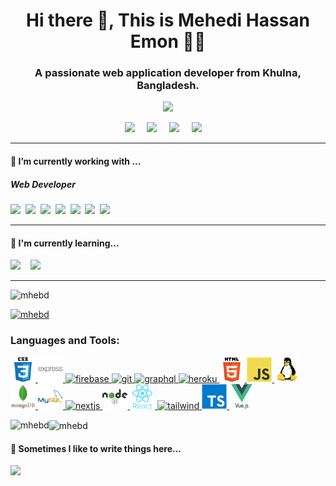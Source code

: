 <h1 align='center'> Hi there 👋, This is <b>Mehedi Hassan Emon</b> 👩‍💻 </h1>


  <h3 align="center">A passionate web application developer from Khulna, Bangladesh.</h3>


<p align='center'>
  <a href="https://drive.google.com/file/d/1_l726hv1RgENDTLr36jrl4fdpXHdTc94/view?usp=sharing"><img src="https://img.shields.io/badge/Download%20cv-%23db7093.svg?&style=for-the-badge&logo=arrow&logoColor=white" /></a>
</p>

<p align='center'>
  <a href="https://www.twitter.com/mhemonhossain"><img src="https://img.shields.io/badge/twitter-%231DA1F2.svg?&style=for-the-badge&logo=twitter&logoColor=white" /></a>&nbsp;&nbsp;&nbsp;&nbsp;
  <a href="https://www.linkedin.com/in/mehedihassanemon/"><img src="https://img.shields.io/badge/linkedin-%230077B5.svg?&style=for-the-badge&logo=linkedin&logoColor=white" /></a>&nbsp;&nbsp;&nbsp;&nbsp;
  <a href="https://facebook.com/mehedihassanemonbd"><img src="https://img.shields.io/badge/-facebook-17bf63?&style=for-the-badge&logo=facebook&logoColor=white" /></a>&nbsp;&nbsp;&nbsp;&nbsp;
  <a href="https://mhemon.vercel.app"><img src="https://img.shields.io/badge/Website%20-%23db5f90?&style=for-the-badge&logo=website&logoColor=white" /></a>&nbsp;&nbsp;&nbsp;&nbsp;

</p>

<hr>

<h4>🔭  I’m currently working with ...</h4>

<h5>Web Developer</h5>
<p >
  <img src="https://img.shields.io/badge/html5%20-%23e34f26.svg?&style=for-the-badge&logo=html5&logoColor=white" />&nbsp;&nbsp;<img src="https://img.shields.io/badge/CSS3-1572B6?&style=for-the-badge&logo=css3&logoColor=white" />&nbsp;&nbsp;<img src="https://img.shields.io/badge/JavaScript-F7DF1E?style=for-the-badge&logo=javascript&logoColor=black" />&nbsp;&nbsp;<img src="https://img.shields.io/badge/React-20232A?style=for-the-badge&logo=react&logoColor=61DAFB" />&nbsp;&nbsp;<img src="https://img.shields.io/badge/Bootstrap-563D7C?style=for-the-badge&logo=bootstrap&logoColor=white">&nbsp;&nbsp;<img src="https://img.shields.io/badge/next.js-000000?style=for-the-badge&logo=next.js&logoColor=white" />&nbsp;&nbsp;<img src="https://img.shields.io/badge/node.js%20-%23339933.svg?&style=for-the-badge&logo=node.js&logoColor=white" />&nbsp;&nbsp;&nbsp;
</p>

<hr>

<h4>🌱  I'm currently learning...</h4>
<p >
  <img src="https://img.shields.io/badge/graphql%20-%23db7093.svg?&style=for-the-badge&logo=graphql&logoColor=white" />&nbsp;&nbsp;&nbsp;&nbsp;<img src="https://img.shields.io/badge/styledcomponents%20-%23339933.svg?&style=for-the-badge&logo=styled-components&logoColor=white" />&nbsp;&nbsp;&nbsp;
</p>

<hr>



<p align="left"> <img src="https://komarev.com/ghpvc/?username=mhebd&label=Profile%20views&color=0e75b6&style=flat" alt="mhebd" /> </p>

<p align="left"> <a href="https://github.com/ryo-ma/github-profile-trophy"><img src="https://github-profile-trophy.vercel.app/?username=mhebd" alt="mhebd" /></a> </p>


<h3 align="left">Languages and Tools:</h3>
<p align="left" background="white" padding="20px"> <a href="https://www.w3schools.com/css/" target="_blank" rel="noreferrer"> <img src="https://raw.githubusercontent.com/devicons/devicon/master/icons/css3/css3-original-wordmark.svg" alt="css3" width="40" height="40"/> </a> <a href="https://expressjs.com" target="_blank" rel="noreferrer"> <img src="https://raw.githubusercontent.com/devicons/devicon/master/icons/express/express-original-wordmark.svg" alt="express" width="40" height="40"/> </a> <a href="https://firebase.google.com/" target="_blank" rel="noreferrer"> <img src="https://www.vectorlogo.zone/logos/firebase/firebase-icon.svg" alt="firebase" width="40" height="40"/> </a> <a href="https://git-scm.com/" target="_blank" rel="noreferrer"> <img src="https://www.vectorlogo.zone/logos/git-scm/git-scm-icon.svg" alt="git" width="40" height="40"/> </a> <a href="https://graphql.org" target="_blank" rel="noreferrer"> <img src="https://www.vectorlogo.zone/logos/graphql/graphql-icon.svg" alt="graphql" width="40" height="40"/> </a> <a href="https://heroku.com" target="_blank" rel="noreferrer"> <img src="https://www.vectorlogo.zone/logos/heroku/heroku-icon.svg" alt="heroku" width="40" height="40"/> </a> <a href="https://www.w3.org/html/" target="_blank" rel="noreferrer"> <img src="https://raw.githubusercontent.com/devicons/devicon/master/icons/html5/html5-original-wordmark.svg" alt="html5" width="40" height="40"/> </a> <a href="https://developer.mozilla.org/en-US/docs/Web/JavaScript" target="_blank" rel="noreferrer"> <img src="https://raw.githubusercontent.com/devicons/devicon/master/icons/javascript/javascript-original.svg" alt="javascript" width="40" height="40"/> </a> <a href="https://www.linux.org/" target="_blank" rel="noreferrer"> <img src="https://raw.githubusercontent.com/devicons/devicon/master/icons/linux/linux-original.svg" alt="linux" width="40" height="40"/> </a> <a href="https://www.mongodb.com/" target="_blank" rel="noreferrer"> <img src="https://raw.githubusercontent.com/devicons/devicon/master/icons/mongodb/mongodb-original-wordmark.svg" alt="mongodb" width="40" height="40"/> </a> <a href="https://www.mysql.com/" target="_blank" rel="noreferrer"> <img src="https://raw.githubusercontent.com/devicons/devicon/master/icons/mysql/mysql-original-wordmark.svg" alt="mysql" width="40" height="40"/> </a> <a href="https://nextjs.org/" target="_blank" rel="noreferrer"> <img src="https://cdn.worldvectorlogo.com/logos/nextjs-2.svg" alt="nextjs" width="40" height="40"/> </a> <a href="https://nodejs.org" target="_blank" rel="noreferrer"> <img src="https://raw.githubusercontent.com/devicons/devicon/master/icons/nodejs/nodejs-original-wordmark.svg" alt="nodejs" width="40" height="40"/> </a> <a href="https://reactjs.org/" target="_blank" rel="noreferrer"> <img src="https://raw.githubusercontent.com/devicons/devicon/master/icons/react/react-original-wordmark.svg" alt="react" width="40" height="40"/> </a> <a href="https://tailwindcss.com/" target="_blank" rel="noreferrer"> <img src="https://www.vectorlogo.zone/logos/tailwindcss/tailwindcss-icon.svg" alt="tailwind" width="40" height="40"/> </a> <a href="https://www.typescriptlang.org/" target="_blank" rel="noreferrer"> <img src="https://raw.githubusercontent.com/devicons/devicon/master/icons/typescript/typescript-original.svg" alt="typescript" width="40" height="40"/> </a> <a href="https://vuejs.org/" target="_blank" rel="noreferrer"> <img src="https://raw.githubusercontent.com/devicons/devicon/master/icons/vuejs/vuejs-original-wordmark.svg" alt="vuejs" width="40" height="40"/> </a> </p>

<p><img align="left" src="https://github-readme-stats.vercel.app/api/top-langs?username=mhebd&show_icons=true&locale=en&layout=compact" alt="mhebd" /></p>

<!-- <p>&nbsp;<img align="center" src="https://github-readme-stats.vercel.app/api?username=mhebd&show_icons=true&locale=en" alt="mhebd" /></p> -->

<p><img align="center" src="https://github-readme-streak-stats.herokuapp.com/?user=mhebd&" alt="mhebd" /></p>


<p align='right'>
<h4>💬  Sometimes I like to write things here...</h4>
  <a href="https://www.medium.com/@mhemon170697"><img src="https://img.shields.io/badge/medium-%2312100E.svg?&style=for-the-badge&logo=medium&logoColor=white" /></a>&nbsp;&nbsp;&nbsp;
</p>
